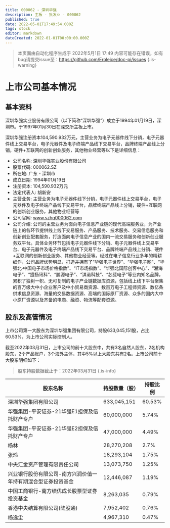 ```yaml
---
title: 000062 - 深圳华强
description: 主板 - 批发业 - 000062
published: true
date: 2022-05-01T17:49:54.000Z
tags: stock
editor: markdown
dateCreated: 2022-01-01T00:00:00.000Z
---
```


> 本页面由自动化程序生成于 2022年5月1日 17:49
> 内容可能存在错误，如有bug请提交issue至：https://github.com/Eroleice/doc-pi/issues
{.is-warning}

# 上市公司基本情况

## 基本资料

深圳华强实业股份有限公司（以下简称“深圳华强”）成立于1994年01月19日，深圳市。于1997年01月30日在深交所主板上市。

深圳华强注册资本104,590.932万元，主营业务为电子元器件线下分销，电子元器件线上交易平台，电子元器件及电子终端产品线下交易平台，品牌终端产品线上分销，硬件+互联网的创新创业服务，其他物业经营等以下是详细信息：

- 公司名称: 深圳华强实业股份有限公司
- 股票代码: 000062.SZ
- 所在地: 广东 - 深圳市
- 成立日期: 1994年01月19日
- 注册资本: 104,590.932万元
- 法定代表人: 胡新安
- 主营业务: 主营业务为电子元器件线下分销，电子元器件线上交易平台，电子元器件及电子终端产品线下交易平台，品牌终端产品线上分销，硬件+互联网的创新创业服务，其他物业经营等
- 公司官网: www.szhq000062.com
- 公司介绍: 公司的主营业务为面向电子信息产业链的现代高端服务业，为产业链上的各环节提供线上线下交易服务、产品服务、技术服务、交易信息服务和创新创业配套服务，打造面向电子信息产业的国内一流交易服务和创新创业服务双平台。具体业务环节包括电子元器件线下分销、电子元器件线上交易平台、电子元器件及电子终端产品线下交易平台、品牌终端产品线上分销、硬件+互联网的创新创业服务、其他物业经营等。经过在电子信息行业多年的精耕细作，公司品牌优势明显，打造并拥有了“华强电子世界”、“华强电子网”、“华强北·中国电子市场价格指数”、“IT市场指数”、“华强北国际创客中心”、“湘海电子”、“捷扬讯科”、“鹏源电子”、“淇诺科技”、“芯斐电子”等业内知名品牌，累积了独树一帜、无可复制的电子产业链数据库资源，包括线上线下平台聚集的百万级大中小企业客户及中小贸易商资源、数百万电子工程师资源、数亿条供求信息资源、海量的交易数据资源、高端的国际原厂资源、众多的国内大中小原厂资源以及齐备的电商、融资、物流等配套资源。


## 股东及高管情况

上市公司第一大股东为深圳华强集团有限公司，持股633,045,151股，占比60.53%，为上市公司实际控制人。

截至2022年03月31日，上市公司的前十大股东中，共有3名自然人股东，2名机构股东，2个产品账户，3个海外主体，其中5%以上大股东共有2名。上市公司前十大股东明细如下：

> 股东持股数据截止于：2022年03月31日
{.is-info}

| 股东名称 | 持股数量（股） | 持股比例 |
| --- | --- | --- |
| 深圳华强集团有限公司 | 633,045,151 | 60.53% |
| 华强集团-平安证券-21华强E1担保及信托财产专户 | 60,000,000 | 5.74% |
| 华强集团-平安证券-21华强E2担保及信托财产专户 | 47,000,000 | 4.49% |
| 杨林 | 28,270,208 | 2.7% |
| 张玲 | 18,293,104 | 1.75% |
| 中央汇金资产管理有限责任公司 | 13,073,750 | 1.25% |
| 兴业银行股份有限公司-南方兴润价值一年持有期混合型证券投资基金 | 12,446,087 | 1.19% |
| 中国工商银行-南方绩优成长股票型证券投资基金 | 8,263,035 | 0.79% |
| 香港中央结算有限公司(陆股通) | 7,952,402 | 0.76% |
| 杨逸尘 | 4,967,310 | 0.47% |




